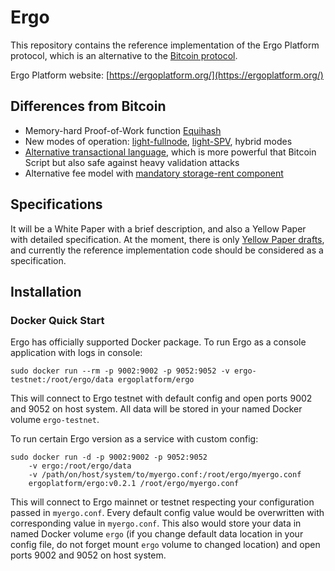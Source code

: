 # Ergo 

This repository contains the reference implementation of the 
Ergo Platform protocol, which is an alternative to 
the [Bitcoin protocol](https://bitcoin.org/bitcoin.pdf).

Ergo Platform website: [https://ergoplatform.org/](https://ergoplatform.org/)

## Differences from Bitcoin

* Memory-hard Proof-of-Work function [Equihash](https://www.cryptolux.org/index.php/Equihash) 
* New modes of operation: [light-fullnode](https://eprint.iacr.org/2016/994), 
[light-SPV](http://fc16.ifca.ai/bitcoin/papers/KLS16.pdf), hybrid modes
* [Alternative transactional language](https://github.com/ScorexFoundation/sigmastate-interpreter), which is more powerful that Bitcoin Script but also safe against 
heavy validation attacks
* Alternative fee model with [mandatory storage-rent component](https://eprint.iacr.org/2017/644.pdf)   
  
## Specifications

It will be a White Paper with a brief description, and also a Yellow Paper with detailed specification.
At the moment, there is only [Yellow Paper drafts](https://github.com/ergoplatform/ergo/tree/master/papers/yellow/main.pdf), 
and currently the reference implementation code should be considered as a specification.

## Installation

### Docker Quick Start

Ergo has officially supported Docker package. To run Ergo as a console application with logs in console:

    sudo docker run --rm -p 9002:9002 -p 9052:9052 -v ergo-testnet:/root/ergo/data ergoplatform/ergo
    
This will connect to Ergo testnet with default config and open ports 9002 and 9052 on host system. All data will be stored in your named Docker volume `ergo-testnet`.

To run certain Ergo version as a service with custom config:

    sudo docker run -d -p 9002:9002 -p 9052:9052
		-v ergo:/root/ergo/data
		-v /path/on/host/system/to/myergo.conf:/root/ergo/myergo.conf
		ergoplatform/ergo:v0.2.1 /root/ergo/myergo.conf

This will connect to Ergo mainnet or testnet respecting your configuration passed in `myergo.conf`. Every default config value would be overwritten with corresponding value in `myergo.conf`. This also would store your data in named Docker volume `ergo` (if you change default data location in your config file, do not forget mount `ergo` volume to changed location) and open ports 9002 and 9052 on host system.
